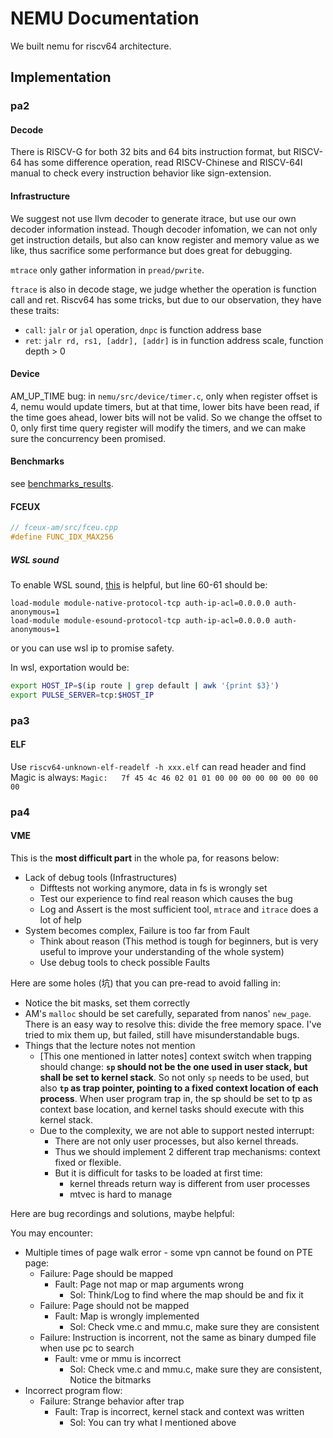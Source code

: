 # NEMU Documentation

We built nemu for riscv64 architecture.

## Implementation

### pa2

#### Decode

There is RISCV-G for both 32 bits and 64 bits instruction format, but RISCV-64 has some difference operation, read RISCV-Chinese and RISCV-64I manual to check every instruction behavior like sign-extension.

#### Infrastructure

We suggest not use llvm decoder to generate itrace, but use our own decoder information instead. Though decoder infomation, we can not only get instruction details, but also can know register and memory value as we like, thus sacrifice some performance but does great for debugging.

`mtrace` only gather information in `pread/pwrite`.

`ftrace` is also in decode stage, we judge whether the operation is function call and ret. Riscv64 has some tricks, but due to our observation, they have these traits:

- `call`: `jalr` or `jal` operation, `dnpc` is function address base
- `ret`: `jalr rd, rs1, [addr], [addr]` is in function address scale, function depth > 0

#### Device

AM_UP_TIME bug: in `nemu/src/device/timer.c`, only when register offset is 4, nemu would update timers, but at that time, lower bits have been read, if the time goes ahead, lower bits will not be valid. So we change the offset to 0, only first time query register will modify the timers, and we can make sure the concurrency been promised.

#### Benchmarks

see [benchmarks_results](./benchmarks.md).

#### FCEUX

```C
// fceux-am/src/fceu.cpp
#define FUNC_IDX_MAX256
```

##### WSL sound

To enable WSL sound, [this](https://x410.dev/cookbook/wsl/enabling-sound-in-wsl-ubuntu-let-it-sing/) is helpful, but line 60-61 should be:

```
load-module module-native-protocol-tcp auth-ip-acl=0.0.0.0 auth-anonymous=1
load-module module-esound-protocol-tcp auth-ip-acl=0.0.0.0 auth-anonymous=1
```

or you can use wsl ip to promise safety.

In wsl, exportation would be:

```sh
export HOST_IP=$(ip route | grep default | awk '{print $3}')
export PULSE_SERVER=tcp:$HOST_IP
```

### pa3

#### ELF

Use `riscv64-unknown-elf-readelf -h xxx.elf` can read header and find Magic is always: `Magic:   7f 45 4c 46 02 01 01 00 00 00 00 00 00 00 00 00`

### pa4

#### VME

This is the **most difficult part** in the whole pa, for reasons below:

- Lack of debug tools (Infrastructures)
    - Difftests not working anymore, data in fs is wrongly set
    - Test our experience to find real reason which causes the bug
    - Log and Assert is the most sufficient tool, `mtrace` and `itrace` does a lot of help
- System becomes complex, Failure is too far from Fault
    - Think about reason (This method is tough for beginners, but is very useful to improve your understanding of the whole system)
    - Use debug tools to check possible Faults

Here are some holes (坑) that you can pre-read to avoid falling in:

- Notice the bit masks, set them correctly
- AM's `malloc` should be set carefully, separated from nanos' `new_page`. There is an easy way to resolve this: divide the free memory space. I've tried to mix them up, but failed, still have misunderstandable bugs.
- Things that the lecture notes not mention
    - [This one mentioned in latter notes] context switch when trapping should change: **`sp` should not be the one used in user stack, but shall be set to kernel stack**. So not only `sp` needs to be used, but also **`tp` as trap pointer, pointing to a fixed context location of each process**. When user program trap in, the sp should be set to tp as context base location, and kernel tasks should execute with this kernel stack.
    - Due to the complexity, we are not able to support nested interrupt:
        - There are not only user processes, but also kernel threads.
        - Thus we should implement 2 different trap mechanisms: context fixed or flexible.
        - But it is difficult for tasks to be loaded at first time:
            - kernel threads return way is different from user processes
            - mtvec is hard to manage

Here are bug recordings and solutions, maybe helpful:

You may encounter:

- Multiple times of page walk error - some vpn cannot be found on PTE page:
    - Failure: Page should be mapped
        - Fault: Page not map or map arguments wrong
            - Sol: Think/Log to find where the map should be and fix it
    - Failure: Page should not be mapped
        - Fault: Map is wrongly implemented
            - Sol: Check vme.c and mmu.c, make sure they are consistent
    - Failure: Instruction is incorrent, not the same as binary dumped file when use pc to search
        - Fault: vme or mmu is incorrect
            - Sol: Check vme.c and mmu.c, make sure they are consistent, Notice the bitmarks
- Incorrect program flow:
    - Failure: Strange behavior after trap
        - Fault: Trap is incorrect, kernel stack and context was written
            - Sol: You can try what I mentioned above